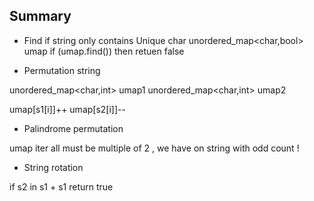 ## Summary


* Find if string only contains Unique char
unordered_map<char,bool> umap
if (umap.find())  then retuen false

* Permutation string

unordered_map<char,int> umap1
unordered_map<char,int> umap2

umap[s1[i]]++
umap[s2[i]]--

* Palindrome permutation 

umap iter all must be multiple of 2 , we have on string with odd count !

* String rotation 

if s2 in s1 + s1 return true


